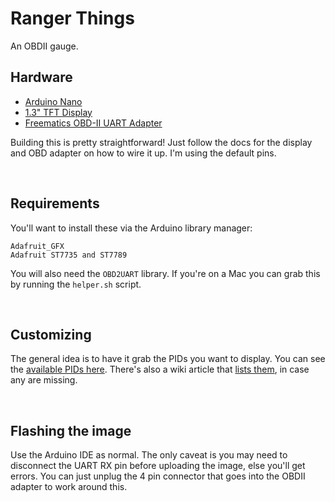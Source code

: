 # Ranger Things
An OBDII gauge.

## Hardware
 - [Arduino Nano](https://www.amazon.com/Arduino-A000005-ARDUINO-Nano/dp/B0097AU5OU/)
 - [1.3" TFT Display](https://www.adafruit.com/product/4313)
 - [Freematics OBD-II UART Adapter](https://freematics.com/store/index.php?route=product/product&product_id=83)

Building this is pretty straightforward! Just follow the docs for the display and OBD adapter on how to wire it up. I'm using the default pins.

&nbsp;

## Requirements
You'll want to install these via the Arduino library manager:

```
Adafruit_GFX
Adafruit ST7735 and ST7789
```

You will also need the `OBD2UART` library. If you're on a Mac you can grab this by running the `helper.sh` script.

&nbsp;


## Customizing
The general idea is to have it grab the PIDs you want to display. You can see the [available PIDs here](https://github.com/stanleyhuangyc/ArduinoOBD/blob/master/libraries/OBD2UART/OBD2UART.h#L25). There's also a wiki article that [lists them](https://en.wikipedia.org/wiki/OBD-II_PIDs), in case any are missing. 

&nbsp;


## Flashing the image
Use the Arduino IDE as normal. The only caveat is you may need to disconnect the UART RX pin before uploading the image, else you'll get errors. You can just unplug the 4 pin connector that goes into the OBDII adapter to work around this. 


